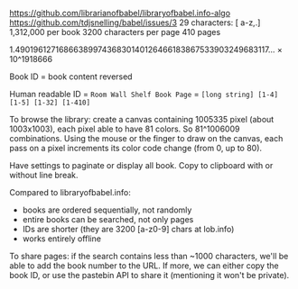 https://github.com/librarianofbabel/libraryofbabel.info-algo
https://github.com/tdjsnelling/babel/issues/3
29 characters: [ a-z,.]
1,312,000 per book
3200 characters per page
410 pages

1.4901961271686638997436830140126466183867533903249683117... × 10^1918666

Book ID = book content reversed

Human readable ID = `Room Wall Shelf Book Page` = `[long string] [1-4] [1-5] [1-32] [1-410]`

To browse the library: create a canvas containing 1005335 pixel (about 1003x1003), each pixel able to have 81 colors. So 81^1006009 combinations. Using the mouse or the finger to draw on the canvas, each pass on a pixel increments its color code change (from 0, up to 80).

Have settings to paginate or display all book. Copy to clipboard with or without line break.

Compared to libraryofbabel.info:

- books are ordered sequentially, not randomly
- entire books can be searched, not only pages
- IDs are shorter (they are 3200 [a-z0-9] chars at lob.info)
- works entirely offline

To share pages: if the search contains less than ~1000 characters, we'll be able to add the book number to the URL. If more, we can either copy the book ID, or use the pastebin API to share it (mentioning it won't be private).
